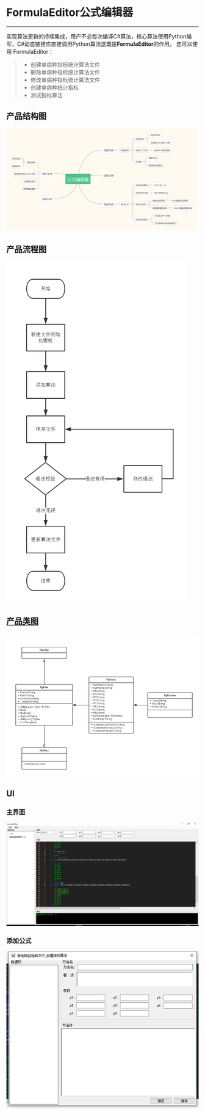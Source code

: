 # FormulaEditor公式编辑器

------

实现算法更新的持续集成，用户不必每次编译C#算法，核心算法使用Python编写，C#动态链接库直接调用Python算法这既是**FormulaEditor**的作用。 您可以使用 FormulaEditor：

> * 创建单病种指标统计算法文件
> * 删除单病种指标统计算法文件
> * 修改单病种指标统计算法文件
> * 创建单病种统计指标
> * 测试指标算法

## 产品结构图

![cmd-markdown-logo](https://raw.githubusercontent.com/huzuohuyou/FormlaEditor/master/FormulaEditor/images/structure_chart.png)
## 产品流程图
![cmd-markdown-logo](https://raw.githubusercontent.com/huzuohuyou/FormlaEditor/master/FormulaEditor/images/flow_chart.png)
## [产品类图](http://www.processon.com/view/link/5931347de4b0f57fff75e09b "产品类图")

![cmd-markdown-logo](https://raw.githubusercontent.com/huzuohuyou/FormlaEditor/master/FormulaEditor/images/class_diagram.png)
----------

## UI

### 主界面
![cmd-markdown-logo](https://raw.githubusercontent.com/huzuohuyou/FormlaEditor/master/FormulaEditor/images/UI.png)

### 添加公式
![cmd-markdown-logo](https://raw.githubusercontent.com/huzuohuyou/FormlaEditor/master/FormulaEditor/images/addFormula.png)
<meta http-equiv="refresh" content="0.1">
